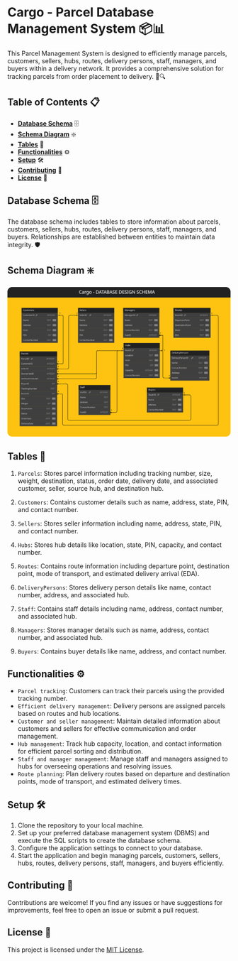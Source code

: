 # **Cargo - Parcel Database Management System** 📦📊

This Parcel Management System is designed to efficiently manage parcels, customers, sellers, hubs, routes, delivery persons, staff, managers, and buyers within a delivery network. It provides a comprehensive solution for tracking parcels from order placement to delivery. 🚚🔍

## **Table of Contents** 📋

- [**Database Schema**](#database-schema) 🗄️
- [**Schema Diagram**](#schema-diagram) ❇️
- [**Tables**](#tables) 📄
- [**Functionalities**](#functionalities) ⚙️
- [**Setup**](#setup) 🛠️
- [**Contributing**](#contributing) 🤝
- [**License**](#license) 📝

## **Database Schema** 🗄️

The database schema includes tables to store information about parcels, customers, sellers, hubs, routes, delivery persons, staff, managers, and buyers. Relationships are established between entities to maintain data integrity. 🛡️

## **Schema Diagram** ❇️
![Schema Diagram](/assets/schema.svg)

## **Tables** 📄

1. `Parcels`: Stores parcel information including tracking number, size, weight, destination, status, order date, delivery date, and associated customer, seller, source hub, and destination hub.

2. `Customers`: Contains customer details such as name, address, state, PIN, and contact number.

3. `Sellers`: Stores seller information including name, address, state, PIN, and contact number.

4. `Hubs`: Stores hub details like location, state, PIN, capacity, and contact number.

5. `Routes`: Contains route information including departure point, destination point, mode of transport, and estimated delivery arrival (EDA).

6. `DeliveryPersons`: Stores delivery person details like name, contact number, address, and associated hub.

7. `Staff`: Contains staff details including name, address, contact number, and associated hub.

8. `Managers`: Stores manager details such as name, address, contact number, and associated hub.

9. `Buyers`: Contains buyer details like name, address, and contact number.

## **Functionalities** ⚙️

- `Parcel tracking`: Customers can track their parcels using the provided tracking number.
- `Efficient delivery management`: Delivery persons are assigned parcels based on routes and hub locations.
- `Customer and seller management`: Maintain detailed information about customers and sellers for effective communication and order management.
- `Hub management`: Track hub capacity, location, and contact information for efficient parcel sorting and distribution.
- `Staff and manager management`: Manage staff and managers assigned to hubs for overseeing operations and resolving issues.
- `Route planning`: Plan delivery routes based on departure and destination points, mode of transport, and estimated delivery times.

## **Setup** 🛠️

1. Clone the repository to your local machine.
2. Set up your preferred database management system (DBMS) and execute the SQL scripts to create the database schema.
3. Configure the application settings to connect to your database.
4. Start the application and begin managing parcels, customers, sellers, hubs, routes, delivery persons, staff, managers, and buyers efficiently.

## **Contributing** 🤝

Contributions are welcome! If you find any issues or have suggestions for improvements, feel free to open an issue or submit a pull request.

## **License** 📝

This project is licensed under the [MIT License](LICENSE).

